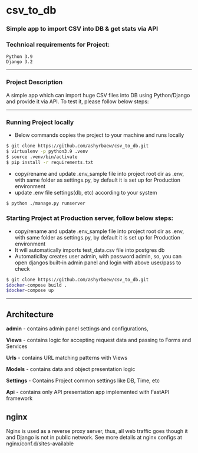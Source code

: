 # csv_to_db
### Simple app to import CSV into DB &amp; get stats via API


### Technical requirements for Project:
    Python 3.9
    Django 3.2
---

### Project Description
A simple app which can import huge CSV files into DB using Python/Django
and provide it via API. To test it, please follow below steps:

---


### Running Project locally
* Below commands copies the project to your machine and runs locally 

```bash
$ git clone https://github.com/ashyrbaew/csv_to_db.git
$ virtualenv -p python3.9 .venv
$ source .venv/bin/activate
$ pip install -r requirements.txt
```
* copy/rename and update .env_sample file into project root dir as .env, with same folder as settings.py,
by default it is set up for Production environment
* update .env file settings(db, etc) according to your system

```bash
$ python ./manage.py runserver
```


### Starting Project at Production server, follow below steps:
* copy/rename and update .env_sample file into project root dir as .env, with same folder as settings.py,
by default it is set up for Production environment
* It will automatically imports test_data.csv file into postgres db 
* Automaticllay creates user admin, with password admin, so, you can open
djangos built-in admin panel and login with above user/pass to check 

```bash
$ git clone https://github.com/ashyrbaew/csv_to_db.git
$docker-compose build .
$docker-compose up
```

---

## Architecture

**admin** - contains admin panel settings and configurations,

**Views** - contains logic for accepting request data and passing to Forms and Services

**Urls** - contains URL matching patterns with Views

**Models** - contains data and object presentation logic

**Settings** - Contains Project common settings like DB, Time, etc

**Api** - contains only API presentation app implemented with FastAPI framework


## nginx

Nginx is used as a reverse proxy server, thus, all web traffic goes though it and Django is not in public network.
See more details at nginx configs at nginx/conf.d/sites-available

